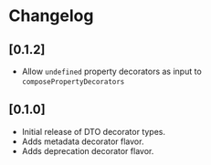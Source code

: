 # Changelog

## [0.1.2]

 - Allow `undefined` property decorators as input to `composePropertyDecorators`

## [0.1.0]

 - Initial release of DTO decorator types.
 - Adds metadata decorator flavor.
 - Adds deprecation decorator flavor.
